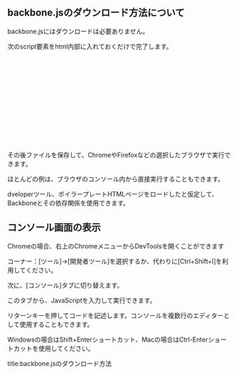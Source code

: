


## backbone.jsのダウンロード方法について

backbone.jsにはダウンロードは必要ありません。

次のscript要素をhtml内部に入れておくだけで完了します。

<code>
<!DOCTYPE HTML>
<html>
<head>
 <meta charset="UTF-8">
 <title>Title</title>
</head>
<body>
<script src="https://ajax.googleapis.com/ajax/libs/jquery/1.9.1/jquery.min.js">
</script>
<script src="http://documentcloud.github.com/underscore/underscore-min.js">
</script>
<script src="http://documentcloud.github.com/backbone/backbone-min.js">
</script>
<script>
 // Your code goes here
</script>
</body>
</html>
</code>


その後ファイルを保存して、ChromeやFirefoxなどの選択したブラウザで実行できます。

ほとんどの例は、ブラウザのコンソール内から直接実行することもできます。

dveloperツール、ボイラープレートHTMLページをロードしたと仮定して、Backboneとその依存関係を使用できます。


## コンソール画面の表示

Chromeの場合、右上のChromeメニューからDevToolsを開くことができます

コーナー：[ツール]→[開発者ツール]を選択するか、代わりに[Ctrl+Shift+I]を利用してください。


次に、[コンソール]タブに切り替えます。

このタブから、JavaScriptを入力して実行できます。

リターンキーを押してコードを記述します。コンソールを複数行のエディターとして使用することもできます。

Windowsの場合はShift+Enterショートカット、Macの場合はCtrl-Enterショートカットを使用してください。





title:backbone.jsのダウンロード方法



